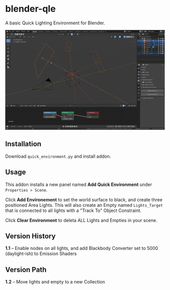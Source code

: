 # blender-qle

A basic Quick Lighting Environment for Blender.

![Blender QLE Screenshot](https://github.com/don1138/blender-qle/blob/master/blender-qle.jpg)

## Installation

Download `quick_environment.py` and install addon.

## Usage

This addon installs a new panel named **Add Quick Environment** under ``Properties > Scene``.

Click **Add Environement** to set the world surface to black, and create three positioned Area Lights. This will also create an Empty named ``Lights_Target`` that is connected to all lights with a "Track To" Object Constraint.

Click **Clear Environment** to deleta ALL Lights and Empties in your scene.

## Version History

**1.1** – Enable nodes on all lights, and add Blackbody Converter set to 5000 (daylight-ish) to Emission Shaders

## Version Path

**1.2** – Move lights and empty to a new Collection
